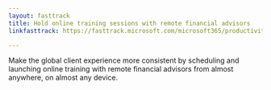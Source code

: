 ```yaml
---
layout: fasttrack
title: Hold online training sessions with remote financial advisors
linkfasttrack: https://fasttrack.microsoft.com/microsoft365/productivitylibrary/Hold-online-training-sessions-with-remote-financial-advisors 

---
```

Make the global client experience more consistent by scheduling and launching online training with remote financial advisors from almost anywhere, on almost any device.